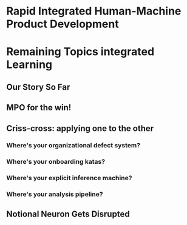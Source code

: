 

# Rapid Integrated Human-Machine Product Development #

# Remaining Topics integrated Learning

## Our Story So Far



## MPO for the win!

## Criss-cross: applying one to the other

### Where's your organizational defect system?
### Where's your onboarding katas?

### Where's your explicit inference machine?

### Where's your analysis pipeline?


## Notional Neuron Gets Disrupted

